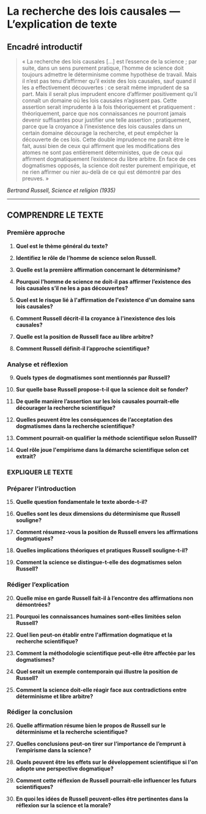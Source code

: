 # La recherche des lois causales — L’explication de texte

## Encadré introductif
> « La recherche des lois causales […] est l’essence de la science ; par suite, dans un sens purement pratique, l’homme de science doit toujours admettre le déterminisme comme hypothèse de travail. Mais il n’est pas tenu d’affirmer qu’il existe des lois causales, sauf quand il les a effectivement découvertes : ce serait même imprudent de sa part. Mais il serait plus imprudent encore d’affirmer positivement qu’il connaît un domaine où les lois causales n’agissent pas. Cette assertion serait imprudente à la fois théoriquement et pratiquement : théoriquement, parce que nos connaissances ne pourront jamais devenir suffisantes pour justifier une telle assertion ; pratiquement, parce que la croyance à l’inexistence des lois causales dans un certain domaine décourage la recherche, et peut empêcher la découverte de ces lois. Cette double imprudence me paraît être le fait, aussi bien de ceux qui affirment que les modifications des atomes ne sont pas entièrement déterministes, que de ceux qui affirment dogmatiquement l’existence du libre arbitre. En face de ces dogmatismes opposés, la science doit rester purement empirique, et ne rien affirmer ou nier au-delà de ce qui est démontré par des preuves. »

*Bertrand Russell, Science et religion (1935)*

---

## COMPRENDRE LE TEXTE

### Première approche

1. **Quel est le thème général du texte?**  
   
2. **Identifiez le rôle de l’homme de science selon Russell.**

3. **Quelle est la première affirmation concernant le déterminisme?**  

4. **Pourquoi l’homme de science ne doit-il pas affirmer l’existence des lois causales s’il ne les a pas découvertes?**  

5. **Quel est le risque lié à l'affirmation de l'existence d'un domaine sans lois causales?**  

6. **Comment Russell décrit-il la croyance à l'inexistence des lois causales?**  

7. **Quelle est la position de Russell face au libre arbitre?**  

8. **Comment Russell définit-il l’approche scientifique?**  

### Analyse et réflexion

9. **Quels types de dogmatismes sont mentionnés par Russell?**  

10. **Sur quelle base Russell propose-t-il que la science doit se fonder?**  

11. **De quelle manière l’assertion sur les lois causales pourrait-elle décourager la recherche scientifique?**  

12. **Quelles peuvent être les conséquences de l’acceptation des dogmatismes dans la recherche scientifique?**  

13. **Comment pourrait-on qualifier la méthode scientifique selon Russell?**  

14. **Quel rôle joue l'empirisme dans la démarche scientifique selon cet extrait?**  

### EXPLIQUER LE TEXTE

### Préparer l’introduction

15. **Quelle question fondamentale le texte aborde-t-il?**  

16. **Quelles sont les deux dimensions du déterminisme que Russell souligne?**  

17. **Comment résumez-vous la position de Russell envers les affirmations dogmatiques?**  

18. **Quelles implications théoriques et pratiques Russell souligne-t-il?**  

19. **Comment la science se distingue-t-elle des dogmatismes selon Russell?**  

### Rédiger l’explication

20. **Quelle mise en garde Russell fait-il à l’encontre des affirmations non démontrées?**  

21. **Pourquoi les connaissances humaines sont-elles limitées selon Russell?**  

22. **Quel lien peut-on établir entre l'affirmation dogmatique et la recherche scientifique?**  

23. **Comment la méthodologie scientifique peut-elle être affectée par les dogmatismes?**  

24. **Quel serait un exemple contemporain qui illustre la position de Russell?**  

25. **Comment la science doit-elle réagir face aux contradictions entre déterminisme et libre arbitre?**  

### Rédiger la conclusion

26. **Quelle affirmation résume bien le propos de Russell sur le déterminisme et la recherche scientifique?**  

27. **Quelles conclusions peut-on tirer sur l’importance de l’emprunt à l’empirisme dans la science?**  

28. **Quels peuvent être les effets sur le développement scientifique si l'on adopte une perspective dogmatique?**  

29. **Comment cette réflexion de Russell pourrait-elle influencer les futurs scientifiques?**  

30. **En quoi les idées de Russell peuvent-elles être pertinentes dans la réflexion sur la science et la morale?**  